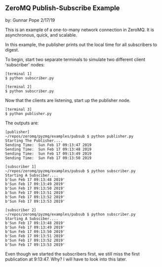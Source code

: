 ## ZeroMQ Publish-Subscribe Example
by: Gunnar Pope 2/17/19

This is an example of a one-to-many network connection in ZeroMQ. It is asynchronous, quick, and scalable.

In this example, the publisher prints out the local time for all subscribers to digest.

To begin, start two separate terminals to simulate two different client 'subscriber' nodes:

    [terminal 1]
    $ python subscriber.py

    [terminal 2]
    $ python subscriber.py


Now that the clients are listening, start up the publisher node.

    [terminal 3]
    $ python publisher.py

The outputs are:

    [publisher]
    ~/repos/zeromq/pyzmq/examples/pubsub $ python publisher.py
    Starting The Publisher....
    Sending Time:  Sun Feb 17 09:13:47 2019
    Sending Time:  Sun Feb 17 09:13:48 2019
    Sending Time:  Sun Feb 17 09:13:49 2019
    Sending Time:  Sun Feb 17 09:13:50 2019

    [subscriber 1]
    ~/repos/zeromq/pyzmq/examples/pubsub $ python subscriber.py
    Starting A Subsciber....
    b'Sun Feb 17 09:13:48 2019'
    b'Sun Feb 17 09:13:49 2019'
    b'Sun Feb 17 09:13:50 2019'
    b'Sun Feb 17 09:13:51 2019'
    b'Sun Feb 17 09:13:52 2019'
    b'Sun Feb 17 09:13:53 2019'

    [subscriber 2]
    ~/repos/zeromq/pyzmq/examples/pubsub $ python subscriber.py
    Starting A Subsciber....
    b'Sun Feb 17 09:13:48 2019'
    b'Sun Feb 17 09:13:49 2019'
    b'Sun Feb 17 09:13:50 2019'
    b'Sun Feb 17 09:13:51 2019'
    b'Sun Feb 17 09:13:52 2019'
    b'Sun Feb 17 09:13:53 2019'


Even though we started the subscribers first, we still miss the first publication at 9:13:47. Why? I will have to look into this later.
